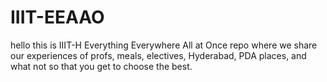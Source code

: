 # IIIT-EEAAO

hello this is IIIT-H Everything Everywhere All at Once repo where we share our experiences of profs, meals, electives, Hyderabad, PDA places, and what not so that you get to choose the best.

